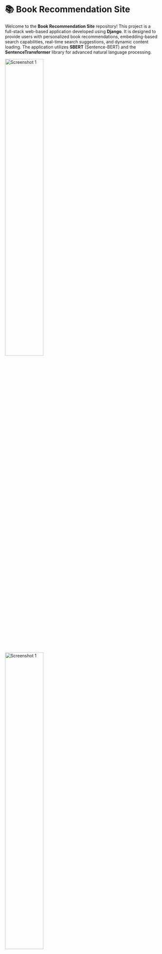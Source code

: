 # 📚 Book Recommendation Site

Welcome to the **Book Recommendation Site** repository! This project is a full-stack web-based application developed using **Django**. It is designed to provide users with personalized book recommendations, embedding-based search capabilities, real-time search suggestions, and dynamic content loading. The application utilizes **SBERT** (Sentence-BERT) and the **SentenceTransformer** library for advanced natural language processing.

<p> <img src="demo/Screenshot (7).png" alt="Screenshot 1" style="width:50%; max-width:600px;"/> <img src="demo/Screenshot (8).png" alt="Screenshot 1" style="width:50%; max-width:600px;"/></p>

<p> <img src="demo/Screenshot (9).png" alt="Screenshot 1" style="width:50%; max-width:600px;"/> <img src="demo/Screenshot (10).png" alt="Screenshot 1" style="width:50%; max-width:600px;"/></p>


---

## ✨ Features

### 1. **Personalized Book Recommendations**
   - Recommends books based on the user's future reading list.
   - Dynamically adapts to user preferences to provide tailored suggestions.

### 2. **Embedding-Based Search**
   - Allows users to search for books using semantic similarity.
   - The search function retrieves books that are contextually similar to the query.

### 3. **Search Suggestions**
   - Provides real-time suggestions for queries based on user input.
   - Uses embeddings to suggest relevant and meaningful terms or titles.

### 4. **MyFutureRead**
   - Enables users to create and manage their future reading list for personalized recommendations.

### 5. **Bestseller and Most Reads**
   - Displays a curated list of bestselling books and the most-read books to help users discover popular titles.

### 6. **User Session Management**
   - Supports user authentication for saving preferences and managing sessions securely.

### 7. **Infinite Scroll**
   - Implements infinite scrolling for seamless browsing of book lists without page reloads.

### 8. **Database Creation through Web Scraping**
   - Data for books, authors, and reviews is scraped from Goodreads using **Beautiful Soup**.

### 9. **Developed with Django**
   - The website backend is powered by Django, ensuring scalability and maintainability.

---

## 🛠 Technologies Used

### Backend:
- **Python**
- **Django**
- **SBERT (Sentence-BERT)**
- **SentenceTransformer Library**

### Frontend:
- **HTML/CSS/JavaScript**

### Others:
- **Beautiful Soup** (for web scraping)
- **Embedding Models** (e.g., pre-trained BERT models)

---

## 🚀 Installation and Setup

### Prerequisites:
- Python 3.7+
- Pip (Python package manager)

### Steps:
1. Clone the repository:
   ```bash
   git clone https://github.com/MB-13/Book_Site.git
   cd Book_Site
   ```

2. Install dependencies:
   ```bash
   pip install -r requirements.txt
   ```

3. Run the application:
   ```bash
   python manage.py runserver
   ```
   (Replace `manage.py` with the Django project management script.)

4. Access the site at:
   ```
   http://127.0.0.1:8000
   ```

---

## 💻 Usage

1. **Search for Books**: Use the search bar to find books by entering keywords or phrases. The system will return semantically similar results.
2. **Get Recommendations**: Add books to your future reading list to receive personalized recommendations.
3. **Explore Suggestions**: While typing in the search bar, view dynamic suggestions to refine your query.
4. **Discover Bestsellers and Most Reads**: Explore popular titles based on curated lists.
5. **Infinite Scroll**: Browse large lists of books without interruptions.
6. **User Management**: Log in to save preferences and manage your session effectively.

---

## 📁 Folder Structure

```
Book_Site/
|├── manage.py             # Django project management file
|├── templates/          # HTML templates for the frontend
|├── static/             # Static files (CSS, JS, images)
|├── books/              # Django app for managing book-related logic
|├── data/               # Book datasets and scraped data
|├── models/             # Pre-trained models and embeddings
|├── scraping/           # Scripts for web scraping Goodreads
|└── requirements.txt    # Python dependencies
```

---

## 🎥 Demo

[Watch the video](demo/Demo-video.mp4)
[View Installation Demo](https://github.com/MB-13/Book_Recommendation_Site#Demo)

https://github.com/user-attachments/assets/e2adbbd8-812b-4f89-9981-7d61fd7e583a




---

## 🔮 Future Enhancements

1. **Advanced Filtering**:
   - Enable filtering recommendations by genre, author, or publication year.
2. **Collaborative Recommendations**:
   - Incorporate collaborative filtering to enhance personalization.
3. **Improved UI/UX**:
   - Optimize the frontend for better user experience.
4. **Mobile Optimization**:
   - Ensure a seamless experience on mobile devices.

---

## 🤝 Contributing
Contributions are welcome! Feel free to open an issue or submit a pull request for improvements and new features.

### Steps to Contribute:
1. Fork this repository.
2. Create a new branch:
   ```bash
   git checkout -b feature-name
   ```
3. Commit your changes and push to your branch.
4. Open a pull request.

---

## 📜 License
This project is licensed under the MIT License. See the [LICENSE](LICENSE) file for details.

---

## 🌟 Acknowledgments
- **SBERT (Sentence-BERT)** for powering the semantic search and recommendation engine.
- **SentenceTransformer Library** for its ease of integration and high-quality embeddings.
- **Beautiful Soup** for facilitating efficient web scraping of Goodreads data.

---

Happy Reading! :books:

